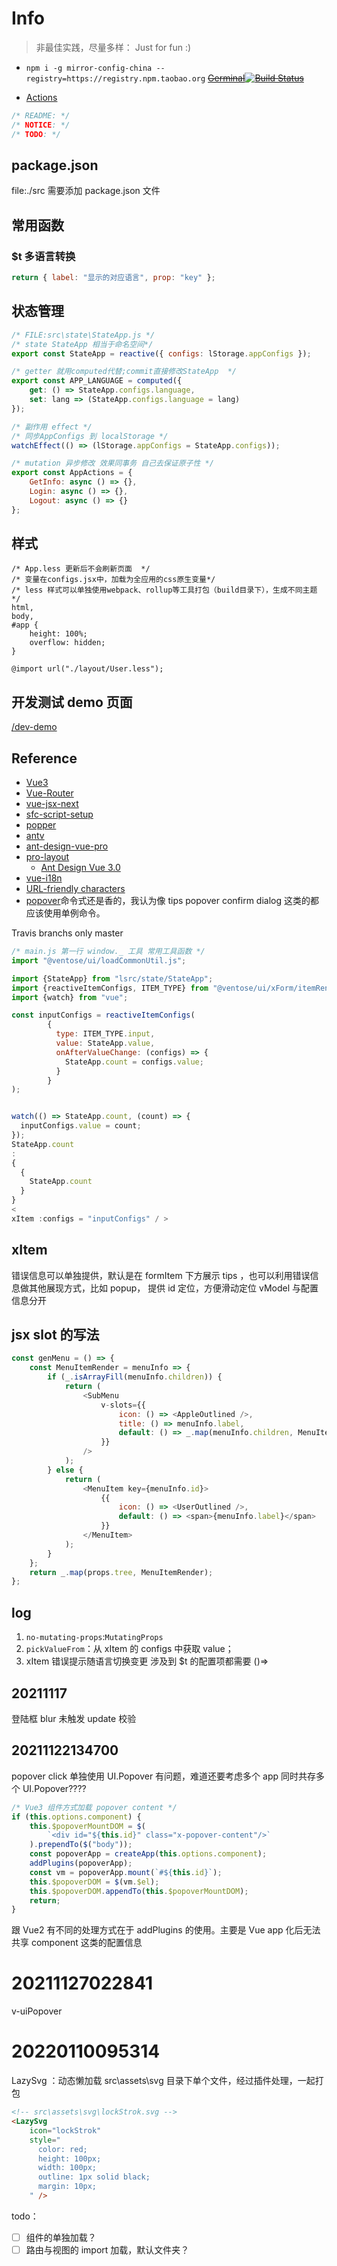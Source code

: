 # Info

> 非最佳实践，尽量多样： Just for fun :)

- `npm i -g mirror-config-china --registry=https://registry.npm.taobao.org`
  ~~[Germinal](https://shonesinglone.github.io/germinal/)[![Build Status](https://app.travis-ci.com/ShoneSingLone/germinal.svg?branch=master)](https://app.travis-ci.com/ShoneSingLone/germinal)~~

- [Actions](https://dev.to/pierresaid/deploy-node-projects-to-github-pages-with-github-actions-4jco)

```js
/* README: */
/* NOTICE: */
/* TODO: */
```

## package.json

file:./src 需要添加 package.json 文件

## 常用函数

### $t 多语言转换

```js
return { label: "显示的对应语言", prop: "key" };
```

## 状态管理

```js
/* FILE:src\state\StateApp.js */
/* state StateApp 相当于命名空间*/
export const StateApp = reactive({ configs: lStorage.appConfigs });

/* getter 就用computed代替;commit直接修改StateApp  */
export const APP_LANGUAGE = computed({
	get: () => StateApp.configs.language,
	set: lang => (StateApp.configs.language = lang)
});

/* 副作用 effect */
/* 同步AppConfigs 到 localStorage */
watchEffect(() => (lStorage.appConfigs = StateApp.configs));

/* mutation 异步修改 效果同事务 自己去保证原子性 */
export const AppActions = {
	GetInfo: async () => {},
	Login: async () => {},
	Logout: async () => {}
};
```

## 样式

```less
/* App.less 更新后不会刷新页面  */
/* 变量在configs.jsx中，加载为全应用的css原生变量*/
/* less 样式可以单独使用webpack、rollup等工具打包（build目录下），生成不同主题 */
html,
body,
#app {
	height: 100%;
	overflow: hidden;
}

@import url("./layout/User.less");
```

## 开发测试 demo 页面

[/dev-demo](http://localhost:3000/#/dev-demo)

## Reference

- [Vue3](https://v3.cn.vuejs.org/api/)
- [Vue-Router](https://next.router.vuejs.org/zh/introduction.html)
- [vue-jsx-next](https://github.com/vuejs/jsx-next)
- [sfc-script-setup](https://v3.cn.vuejs.org/api/sfc-script-setup.html)
- [popper](https://popper.js.org/)
- [antv](https://next.antdv.com/components/overview-cn/)
- [ant-design-vue-pro](https://github.com/vueComponent/ant-design-vue-pro)
- [pro-layout](https://github.com/vueComponent/pro-layout)
  - [Ant Design Vue 3.0](https://mp.weixin.qq.com/s?__biz=MzU4NTgyMTM0MQ==&mid=2247484357&idx=1&sn=478c97c3ddd1703f4851863a8f4b2863&chksm=fd85fe37caf27721818cfcef9521116cb54ca4c023951445ed71a1d87786c383f2888d64035f&mpshare=1&scene=23&srcid=10203hvGd6nN3z8bEYuCS1LI&sharer_sharetime=1634692039568&sharer_shareid=966f440169937ddeabee7cec964be6bc#rd)
- [vue-i18n](https://vue-i18n.intlify.dev/guide/advanced/composition.html#mapping-between-vuei18n-instance-and-composer-instance)
- [URL-friendly characters](https://stackoverflow.com/questions/695438/what-are-the-safe-characters-for-making-urls)
- [popover](https://www.jqueryscript.net/blog/best-popover.html)命令式还是香的，我认为像 tips popover confirm dialog 这类的都应该使用单例命令。

Travis branchs only master

```js
/* main.js 第一行 window._ 工具 常用工具函数 */
import "@ventose/ui/loadCommonUtil.js";
```

```js
import {StateApp} from "lsrc/state/StateApp";
import {reactiveItemConfigs, ITEM_TYPE} from "@ventose/ui/xForm/itemRenders/common.js";
import {watch} from "vue";

const inputConfigs = reactiveItemConfigs(
        {
          type: ITEM_TYPE.input,
          value: StateApp.value,
          onAfterValueChange: (configs) => {
            StateApp.count = configs.value;
          }
        }
);


watch(() => StateApp.count, (count) => {
  inputConfigs.value = count;
});
StateApp.count
:
{
  {
    StateApp.count
  }
}
<
xItem :configs = "inputConfigs" / >

```

## xItem

错误信息可以单独提供，默认是在 formItem 下方展示 tips ，也可以利用错误信息做其他展现方式，比如 popup， 提供 id 定位，方便滑动定位
vModel 与配置信息分开

## jsx slot 的写法

```js
const genMenu = () => {
	const MenuItemRender = menuInfo => {
		if (_.isArrayFill(menuInfo.children)) {
			return (
				<SubMenu
					v-slots={{
						icon: () => <AppleOutlined />,
						title: () => menuInfo.label,
						default: () => _.map(menuInfo.children, MenuItemRender)
					}}
				/>
			);
		} else {
			return (
				<MenuItem key={menuInfo.id}>
					{{
						icon: () => <UserOutlined />,
						default: () => <span>{menuInfo.label}</span>
					}}
				</MenuItem>
			);
		}
	};
	return _.map(props.tree, MenuItemRender);
};
```

## log

1. `no-mutating-props`:`MutatingProps`
2. `pickValueFrom`：从 xItem 的 configs 中获取 value；
3. xItem 错误提示随语言切换变更 涉及到 $t 的配置项都需要 ()=>

## 20211117

登陆框 blur 未触发 update 校验

## 20211122134700

popover click 单独使用
UI.Popover 有问题，难道还要考虑多个 app 同时共存多个 UI.Popover????

```js
/* Vue3 组件方式加载 popover content */
if (this.options.component) {
	this.$popoverMountDOM = $(
		`<div id="${this.id}" class="x-popover-content"/>`
	).prependTo($("body"));
	const popoverApp = createApp(this.options.component);
	addPlugins(popoverApp);
	const vm = popoverApp.mount(`#${this.id}`);
	this.$popoverDOM = $(vm.$el);
	this.$popoverDOM.appendTo(this.$popoverMountDOM);
	return;
}
```

跟 Vue2 有不同的处理方式在于 addPlugins 的使用。主要是 Vue app 化后无法共享 component 这类的配置信息

# 20211127022841

v-uiPopover

# 20220110095314

LazySvg ：动态懒加载 src\assets\svg 目录下单个文件，经过插件处理，一起打包

```html
<!-- src\assets\svg\lockStrok.svg -->
<LazySvg
	icon="lockStrok"
	style="
      color: red;
      height: 100px;
      width: 100px;
      outline: 1px solid black;
      margin: 10px;
    " />
```

todo：

- [ ] 组件的单独加载？
- [ ] 路由与视图的 import 加载，默认文件夹？
